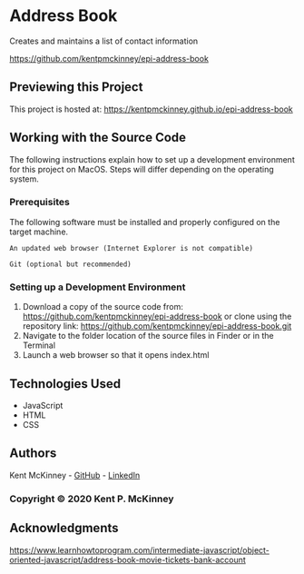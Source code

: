 <!-- Category: Epicodus;HTML/CSS/JS -->
# Address Book

Creates and maintains a list of contact information

https://github.com/kentpmckinney/epi-address-book

## Previewing this Project

This project is hosted at: https://kentpmckinney.github.io/epi-address-book

## Working with the Source Code

The following instructions explain how to set up a development environment for this project on MacOS. Steps will differ depending on the operating system.

### Prerequisites

The following software must be installed and properly configured on the target machine. 

```
An updated web browser (Internet Explorer is not compatible)
```
```
Git (optional but recommended)
```

### Setting up a Development Environment

1. Download a copy of the source code from: https://github.com/kentpmckinney/epi-address-book
   or clone using the repository link: https://github.com/kentpmckinney/epi-address-book.git
2. Navigate to the folder location of the source files in Finder or in the Terminal
3. Launch a web browser so that it opens index.html

## Technologies Used

* JavaScript
* HTML
* CSS

## Authors

Kent McKinney - [GitHub](https://github.com/kentpmckinney) - [LinkedIn](https://www.linkedin.com/in/kentpmckinney/)

### Copyright &copy; 2020 Kent P. McKinney

## Acknowledgments

https://www.learnhowtoprogram.com/intermediate-javascript/object-oriented-javascript/address-book-movie-tickets-bank-account
